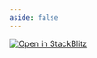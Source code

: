```yaml
---
aside: false
---
```


[![Open in StackBlitz](https://developer.stackblitz.com/img/open_in_stackblitz.svg)](https://stackblitz.com/fork/github/flamrdevs/klass-examples/tree/main/preact-tailwind?title=Klass%20Preact%20Tailwind)
